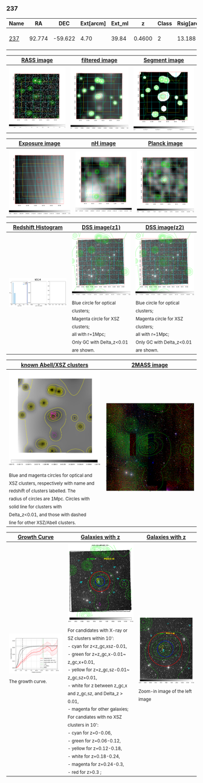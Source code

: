 <div STYLE="page-break-after: always;"></div>

### 237

|Name          |RA          |DEC      | Ext[arcm] | Ext_ml | z    | Class| Rsig[arcmin] | CRsig[c/s] | CR500[c/s] | R500[Mpc] |L500[erg/s]|F500[erg/s/cm^2]| M500[Msun]|Tx[keV]|beta|GC(XSZ,Delta_z<0.01)| GC(OPT,Delta_z<0.01)|GC|alias|
|--------------|------------|------------|---|---|-----------|--------|------|------|----|----|----|----|----|----|----|----|----|----|---|
|[237](script/237.md)     | 92.774       | -59.622       | 4.70    | 39.84   | 0.4600 | 2   | 13.188 |0.064 |0.057 |1.147 |9.088e+44 |1.155e-12 |7.024e+14 |8.355 |0.809 |Tar, PSZ2, |N, |Tar, B15, PSZ2, |k514|

|[RASS image](../image/237/237_img.pdf)|[filtered image](../image/237/237_fil.pdf)|[Segment image](../image/237/237_seg.pdf)|
|-------------------|--------------------|-------------------|
| <img src="../image/237/237_img.png" width="300">  | <img src="../image/237/237_fil.png" width="300">   | <img src="../image/237/237_seg.png" width="300">  |

|[Exposure image](../image/237/237_mex.pdf)| [nH image](../image/237/237_nh.pdf)| [Planck image](../image/237/237_p.pdf)|
|-------------------|--------------------|-------------------|
|<img src="../image/237/237_mex.png" width="300">   | <img src="../image/237/237_nh.png" width="300">    | <img src="../image/237/237_p.png" width="300"> |

|[Redshift Histogram](../image/237/237_zg.pdf) | [DSS image(z1)](../image/237/237_dss_z1.pdf)      |  [DSS image(z2)](../image/237/237_dss_z2.pdf)    |
|-------------------|--------------------|-------------------|
|<img src="../image/237/237_zg.png" width="300"> |<img src="../image/237/237_dss_z1.png" width="300"> <sub><br>Blue circle for optical clusters; <br>Magenta circle for XSZ clusters; <br>all with r=1Mpc; <br>Only GC with Delta_z<0.01 are shown. </sub>| <img src="../image/237/237_dss_z2.png" width="300"><sub><br>Blue circle for optical clusters; <br>Magenta circle for XSZ clusters; <br>all with r=1Mpc; <br>Only GC with Delta_z<0.01 are shown. </sub> |

|[known Abell/XSZ clusters](../image/237/237_m.pdf) | [2MASS image](../image/237/237_2mass.pdf)      |
|-------------------|-------------------|
|<img src=../image/237/237_m.png width="300"> <sub><br>Blue and magenta circles for optical and <br>XSZ clusters, respectively with name and <br>redshift of clusters labelled. The <br>radius of circles are 1Mpc. Circles with <br>solid line for clusters with <br>Delta_z<0.01, and those with dashed <br>line for other XSZ/Abell clusters.        </sub>|<img src="../image/237/237_2mass.png" width="300">  |

|[Growth Curve](../image/237/237_gca_all.png) |[Galaxies with z](../image/237/237_opt_ned.pdf) |[Galaxies with z](../image/237/237_opt_ned_zoom.pdf) |
|-------------------|-------------------|-------------------|
| <img src="../image/237/237_gca_all.png" width="300"> <sub><br>The growth curve.</sub>| <img src=../image/237/237_opt_ned.png width="300"> <br><sub> For candidates with X-ray or SZ clusters within 10': <br> - cyan for z<z_gc,xsz-0.01, <br> - green for z=z_gc,x-0.01~ z_gc,x+0.01, <br> - yellow for z=z_gc,sz-0.01~ z_gc,sz+0.01, <br> - white for z between z_gc,x and z_gc,sz, and Delta_z > 0.01, <br> - magenta for other galaxies; <br>For candiates with no XSZ clusters in 10': <br> - cyan for z=0-0.06, <br> - green for z=0.06-0.12, <br> - yellow for z=0.12-0.18, <br> - white for z=0.18-0.24, <br> - magenta for z=0.24-0.3, <br> - red for z>0.3 ;  </sub>|<img src=../image/237/237_opt_ned_zoom.png width="300">  <br><sub> Zoom-in image of the left image</sub>|




